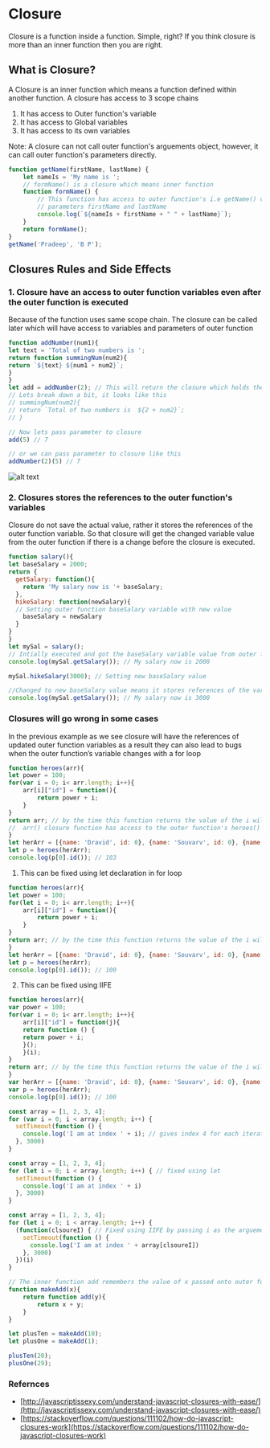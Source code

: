 # Closure
Closure is a function inside a function. Simple, right? If you think closure is more than an inner function then you are right.

## What is Closure?
A Closure is an inner function which means a function defined within another function. A closure has access to 3 scope chains
1. It has access to Outer function's variable
2. It has access to Global variables 
3. It has access to its own variables

Note: A closure can not call outer function's arguements object, however, it can call outer function's parameters directly.

```javascript
function getName(firstName, lastName) {
    let nameIs = 'My name is ';
    // formName() is a closure which means inner function
    function formName() {
        // This function has access to outer function's i.e getName() variable nameIs and 
        // parameters firstName and lastName
        console.log(`${nameIs + firstName + " " + lastName}`);
    }
    return formName();
}
getName('Pradeep', 'B P');
```

## Closures Rules and Side Effects

### 1. Closure have an access to outer function variables even after the outer function is executed
Because of the function uses same scope chain. The closure can be called later which will have access to variables and parameters of outer function

```javascript
function addNumber(num1){
let text = 'Total of two numbers is ';
return function summingNum(num2){
return `${text} ${num1 + num2}`;
}
}
let add = addNumber(2); // This will return the closure which holds the variable text and parameter num1.
// Lets break down a bit, it looks like this
// summingNum(num2){
// return `Total of two numbers is  ${2 + num2}`;
// }

// Now lets pass parameter to closure 
add(5) // 7

// or we can pass parameter to closure like this
addNumber(2)(5) // 7
```
![alt text](https://github.com/pradeepbp1310/100-days-of-javascript/blob/master/day_39_Closures/closures.png)

### 2. Closures stores the references to the outer function's variables
Closure do not save the actual value, rather it stores the references of the outer function variable. So that closure will get the changed variable value from the outer function if there is a change before the closure is executed.

```javascript
function salary(){
let baseSalary = 2000;
return {
  getSalary: function(){
    return 'My salary now is '+ baseSalary;
  },
  hikeSalary: function(newSalary){
  // Setting outer function baseSalary variable with new value
    baseSalary = newSalary
  }
}
}
let mySal = salary();
// Intially executed and got the baseSalary variable value from outer function
console.log(mySal.getSalary()); // My salary now is 2000

mySal.hikeSalary(3000); // Setting new baseSalary value

//Changed to new baseSalary value means it stores references of the variables
console.log(mySal.getSalary()); // My salary now is 3000 
```

### Closures will go wrong in some cases
In the previous example as we see closure will have the references of updated outer function variables as a result they can also lead to bugs when the outer function’s variable changes with a for loop

```javascript
function heroes(arr){
let power = 100;
for(var i = 0; i< arr.length; i++){
	arr[i]["id"] = function(){
		return power + i;
	}
}
return arr; // by the time this function returns the value of the i will be 3
//  arr() closure function has access to the outer function's heroes() variables by reference, not by value
}
let herArr = [{name: 'Dravid', id: 0}, {name: 'Souvarv', id: 0}, {name: 'Sri', id: 0}];
let p = heroes(herArr);
console.log(p[0].id()); // 103
```

1. This can be fixed using let declaration in for loop
```javascript
function heroes(arr){
let power = 100;
for(let i = 0; i< arr.length; i++){
	arr[i]["id"] = function(){
		return power + i;
	}
}
return arr; // by the time this function returns the value of the i will be 3
}
let herArr = [{name: 'Dravid', id: 0}, {name: 'Souvarv', id: 0}, {name: 'Sri', id: 0}];
let p = heroes(herArr);
console.log(p[0].id()); // 100
```
2. This can be fixed using IIFE
```javascript
function heroes(arr){
var power = 100;
for(var i = 0; i< arr.length; i++){
	arr[i]["id"] = function(j){
	return function () {
	return power + i;
	}();	
	}(i);
}
return arr; // by the time this function returns the value of the i will be 3
}
var herArr = [{name: 'Dravid', id: 0}, {name: 'Souvarv', id: 0}, {name: 'Sri', id: 0}];
var p = heroes(herArr);
console.log(p[0].id()); // 100
```
```javascript
const array = [1, 2, 3, 4];
for (var i = 0; i < array.length; i++) {
  setTimeout(function () {
    console.log('I am at index ' + i); // gives index 4 for each iteration
  }, 3000)
}
```

```javascript
const array = [1, 2, 3, 4];
for (let i = 0; i < array.length; i++) { // fixed using let
  setTimeout(function () {
    console.log('I am at index ' + i)
  }, 3000)
}
```

```javascript
const array = [1, 2, 3, 4];
for (let i = 0; i < array.length; i++) {
  (function(clsoureI) { // Fixed using IIFE by passing i as the arguement for the IIFE
    setTimeout(function () {
      console.log('I am at index ' + array[clsoureI])
    }, 3000)
  })(i)
}
```

```javascript
// The inner function add remembers the value of x passed onto outer function makeAdd even after the makeAdd function invoked
function makeAdd(x){
	return function add(y){
		return x + y;
	}
}

let plusTen = makeAdd(10);
let plusOne = makeAdd(1);

plusTen(20);
plusOne(29);
```


### Refernces
- [http://javascriptissexy.com/understand-javascript-closures-with-ease/](http://javascriptissexy.com/understand-javascript-closures-with-ease/)
- [https://stackoverflow.com/questions/111102/how-do-javascript-closures-work](https://stackoverflow.com/questions/111102/how-do-javascript-closures-work)
